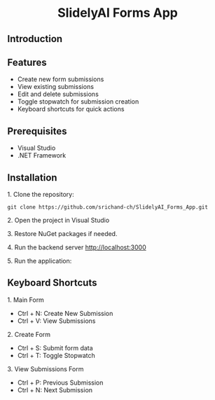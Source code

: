 
<!-- Title -->
<h1 align="center">SlidelyAI Forms App</h1>

<h2>Introduction</h2>


<!-- Features -->
<h2>Features</h2>
<ul>
  <li>Create new form submissions</li>
  <li>View existing submissions </li>
  <li>Edit and delete submissions</li>
  <li>Toggle stopwatch for submission creation</li>
  <li>Keyboard shortcuts for quick actions
</ul>
<!-- Prerequisites -->
<h2>Prerequisites</h2>
<ul>
  <li>Visual Studio</a></li>
  <li>.NET Framework</li>
</ul>

<!-- Installation -->
<h2>Installation</h2>

<p>1. Clone the repository:</p>

<pre><code>git clone https://github.com/srichand-ch/SlidelyAI_Forms_App.git</code></pre>

<p>2. Open the project in Visual Studio</p>

<p>3. Restore NuGet packages if needed.</p>

<p>4. Run the backend server <a href="http://localhost:3000">http://localhost:3000</a></p>

<p>5. Run the application:</p>





<!-- Keyboard shoetcuts-->
<h2>Keyboard Shortcuts</h2>

<p>1. Main Form</p>
<ul>
    <li>Ctrl + N: Create New Submission</li>
    <li>Ctrl + V: View Submissions</li>
</ul>

<p>2. Create Form</p>
<ul>
    <li>Ctrl + S: Submit form data</li>
    <li>Ctrl + T: Toggle Stopwatch</li>
</ul>

<p>3. View Submissions Form</p>
<ul>
    <li>Ctrl + P: Previous Submission</li>
    <li>Ctrl + N: Next Submission</li>
</ul>
